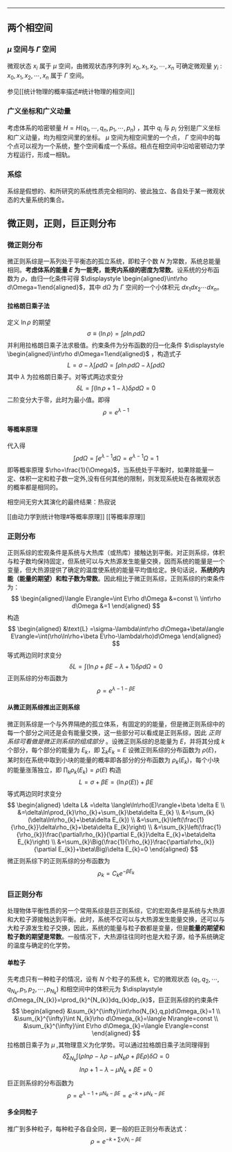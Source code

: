 
--------
## 两个相空间
###  $\displaystyle \mu$ 空间与 $\Gamma$ 空间
微观状态 $x_{i}$ 属于 $\displaystyle \mu$ 空间，由微观状态序列序列 $\displaystyle x_{0},x_{1},x_{2},\cdots,x_{n}$ 可确定微观量 $y_{i}$ : $\displaystyle x_{0},x_{1},x_{2},\cdots,x_{n}$ 属于 $\Gamma$  空间。

参见[[统计物理的概率描述#统计物理的相空间]]
### 广义坐标和广义动量
考虑体系的哈密顿量 $\displaystyle H=H (q_1,\cdots, q_n, p_1,\cdots, p_n)$ ，其中 $q_{i}$ 与 $p_{i}$ 分别是广义坐标和广义动量，均为相空间里的坐标。 $\displaystyle \mu$ 空间为相空间里的一个点， $\Gamma$  空间中的每个点可以视为一个系统，整个空间看成一个系综。相点在相空间中沿哈密顿动力学方程运行，形成一相轨。
### 系综
系综是假想的、和所研究的系统性质完全相同的、彼此独立、各自处于某一微观状态的大量系统的集合。

## 微正则，正则，巨正则分布
### 微正则分布
微正则系综是一系列处于平衡态的孤立系统，即粒子个数 $N$ 为常数，系统总能量相同。**考虑体系的能量 $E$ 为一能壳，能壳内系综的密度为常数**。设系统的分布函数为 $\displaystyle \rho$，由归一化条件可得 $\displaystyle \begin{aligned}\int\rho d\Omega=1\end{aligned}$，其中 $\displaystyle d\Omega$ 为 $\Gamma$  空间的一个小体积元 $\displaystyle dx_{1}dx_{2}\cdots dx_{n}$。
#### 拉格朗日乘子法
定义 $\displaystyle \ln \rho$ 的期望
$$
\sigma\equiv\langle\ln\rho\rangle=\int\rho\ln\rho d\Omega
$$
 并利用拉格朗日乘子法求极值。约束条件为分布函数的归一化条件 $\displaystyle \begin{aligned}\int\rho d\Omega=1\end{aligned}$ ，构造式子
$$
L=\sigma-\lambda\int\rho d\Omega=\int\rho\ln\rho d\Omega-\lambda\int\rho d\Omega
$$
其中 $λ$ 为拉格朗日乘子。对等式两边求变分
$$
\delta L=\int(\ln\rho+1-\lambda)\delta\rho d\Omega=0
$$
二阶变分大于零，此时为最小值。即得 
$$\rho=e^{\lambda-1}$$
#### 等概率原理

代入得
$$
\int\rho d\Omega=\int e^{\lambda-1}d\Omega=e^{\lambda-1}\Omega=1
$$
即等概率原理 $\rho=\frac{1}{\Omega}$，当系统处于平衡时，如果除能量一定、体积一定和粒子数一定外,没有任何其他的限制，则发现系统处在各微观状态的概率都是相同的。

相空间无穷大其演化的最终结果：热寂说

[[由动力学到统计物理#等概率原理]]
[[等概率原理]]
### 正则分布
正则系综的宏观条件是系统与大热库（或热库）接触达到平衡。对正则系综，体积与粒子数均保持固定，但系统可以与大热源发生能量交换，因而系统的能量是一个变量，但大热源提供了确定的温度使系统的能量平均值给定。换句话说，**系统的内能（能量的期望）和粒子数为常数**。因此相比于微正则系综，正则系综的约束条件为：
$$
\begin{aligned}\langle E\rangle=\int E\rho d\Omega &=const \\
\int\rho d\Omega &=1
\end{aligned}
$$
构造
$$
\begin{aligned}
&\text{L} =\sigma-\lambda\int\rho d\Omega+\beta\langle E\rangle=\int(\rho\ln\rho+\beta E\rho-\lambda\rho)d\Omega 
\end{aligned}
$$
等式两边同时求变分
$$
\delta L=\int(\ln\rho+\beta E-\lambda+1)\delta\rho d\Omega=0
$$
正则系综的分布函数为 
$$\displaystyle \rho=e^{\lambda-1-\beta E}$$
#### 从微正则系综推出正则系综
微正则系综是一个与外界隔绝的孤立体系，有固定的的能量，但是微正则系综中的每一个部分之间还是会有能量交换，这一些部分可以看成是正则系综，因此 _正则系综可看做是微正则系综的组成部分_ 。设微正则系综的总能量为 $E$，并将其分成 $k$ 个部分，每个部分的能量为 $E_{k}$，即 $\displaystyle \sum_{k}E_{k}=E$
设微正则系综的分布函数为 $\displaystyle \rho(E)$，某时刻在系统中取到小块的能量的概率即各部分的分布函数为 $\displaystyle \rho_{k}(E_{k})$，每个小块的能量涨落独立，即 $\displaystyle \prod_{k}\rho_{k}(E_{k})=\rho(E)$
构造
$$
L=\sigma+\beta E=\langle\ln\rho(E)\rangle+\beta E
$$
等式两边同时求变分
$$
\begin{aligned}
\delta L& =\delta \langle\ln\rho(E)\rangle+\beta \delta E  \\
&=\delta\ln\prod_{k}\rho_{k}+\sum_{k}\beta\delta E_{k} \\
&=\sum_{k}(\delta\ln\rho_{k}+\beta\delta E_{k}) \\
&=\sum_{k}\left(\frac{1}{\rho_{k}}\delta\rho_{k}+\beta\delta E_{k}\right) \\
&=\sum_{k}\left(\frac{1}{\rho_{k}}\frac{\partial\rho_{k}}{\partial E_{k}}\delta E_{k}+\beta\delta E_{k}\right) \\
&=\sum_{k}\Big(\frac{1}{\rho_{k}}\frac{\partial\rho_{k}}{\partial E_{k}}+\beta\Big)\delta E_{k}=0
\end{aligned}
$$
微正则系综下的正则系综的分布函数为$$\displaystyle \rho_{k}=C_{k}e^{-\beta E_{k}}$$
### 巨正则分布
处理物体平衡性质的另一个常用系综是巨正则系综，它的宏观条件是系统与大热源和大粒子源接触达到平衡。此时，系统不仅可以与大热源发生能量交换，还可以与大粒子源发生粒子交换，因此，系统的能量与粒子数都是变量，但是**能量的期望和粒子数的期望是常数**。一般情况下，大热源往往同时也是大粒子源，给予系统确定的温度与确定的化学势。
#### 单粒子
先考虑只有一种粒子的情况，设有 $N$ 个粒子的系统 $k$，它的微观状态 $\displaystyle (q_{1},q_{2},\cdots,q_{N_{k}},p_{1},p_{2},\cdots,p_{N_{k}})$ 和相空间中的体积元为 $\displaystyle d\Omega_{N_{k}}=\prod_{k}^{N_{k}}dq_{k}dp_{k}$，巨正则系综的约束条件
$$
\begin{aligned}
&\sum_{k}^{\infty}\int\rho(N_{k},q,p)d\Omega_{k}=1 \\
&\sum_{k}^{\infty}\int N_{k}\rho d\Omega_{k}=\langle N\rangle=const \\
&\sum_{k}^{\infty}\int E\rho d\Omega_{k}=\langle E\rangle=const
\end{aligned}
$$
拉格朗日乘子为 $\displaystyle \mu$ ,其物理意义为化学势。可以通过拉格朗日乘子法同理得到
$$
\delta\sum_{N_k}\int(\rho ln\rho-\lambda\rho-\mu N_{k}\rho+\beta E\rho)\delta\Omega=0
$$
$$
 ln\rho +1-\lambda-\mu N_{k}+\beta E=0
$$
巨正则系综的分布函数为 $$\displaystyle \rho=e^{\lambda-1+\mu N_{k}-\beta E}=e^{-k+\mu N_{k}-\beta E}$$
#### 多全同粒子
推广到多种粒子，每种粒子各自全同，更一般的巨正则分布表达式：
$$
\rho=e^{-k+\sum\nu_{i}N_{i}-\beta E}
$$









































































































































































